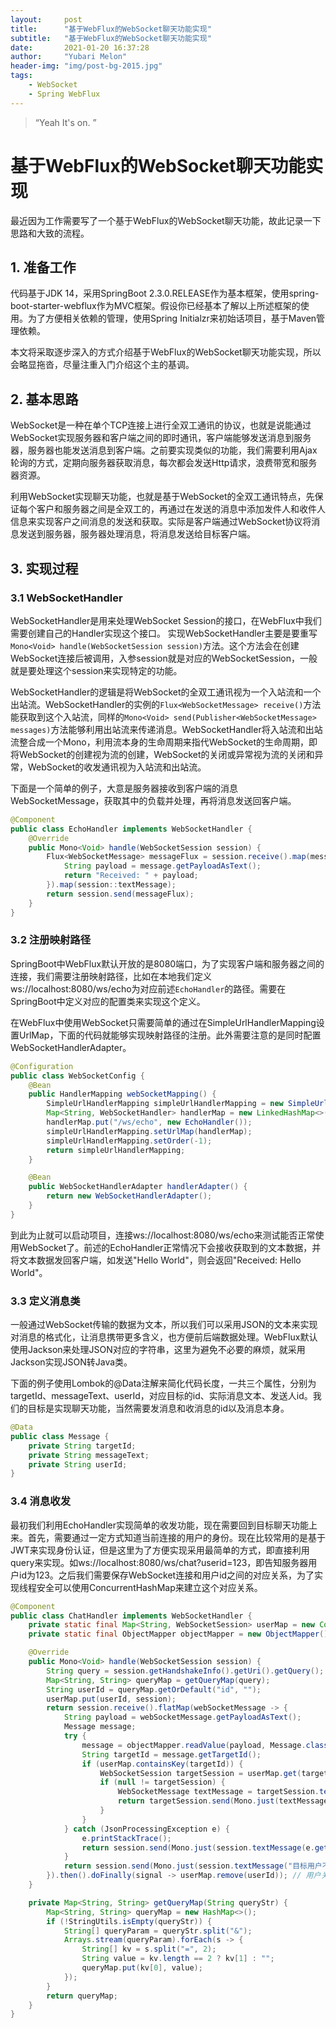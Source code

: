 ```yaml
---
layout:     post
title:      "基于WebFlux的WebSocket聊天功能实现"
subtitle:   "基于WebFlux的WebSocket聊天功能实现"
date:       2021-01-20 16:37:28
author:     "Yubari Melon"
header-img: "img/post-bg-2015.jpg"
tags:
    - WebSocket
    - Spring WebFlux
---
```


> “Yeah It's on. ”

# 基于WebFlux的WebSocket聊天功能实现

最近因为工作需要写了一个基于WebFlux的WebSocket聊天功能，故此记录一下思路和大致的流程。

## 1. 准备工作

代码基于JDK 14，采用SpringBoot 2.3.0.RELEASE作为基本框架，使用spring-boot-starter-webflux作为MVC框架。假设你已经基本了解以上所述框架的使用。为了方便相关依赖的管理，使用Spring Initialzr来初始话项目，基于Maven管理依赖。

本文将采取逐步深入的方式介绍基于WebFlux的WebSocket聊天功能实现，所以会略显拖沓，尽量注重入门介绍这个主的基调。

## 2. 基本思路

WebSocket是一种在单个TCP连接上进行全双工通讯的协议，也就是说能通过WebSocket实现服务器和客户端之间的即时通讯，客户端能够发送消息到服务器，服务器也能发送消息到客户端。之前要实现类似的功能，我们需要利用Ajax轮询的方式，定期向服务器获取消息，每次都会发送Http请求，浪费带宽和服务器资源。

利用WebSocket实现聊天功能，也就是基于WebSocket的全双工通讯特点，先保证每个客户和服务器之间是全双工的，再通过在发送的消息中添加发件人和收件人信息来实现客户之间消息的发送和获取。实际是客户端通过WebSocket协议将消息发送到服务器，服务器处理消息，将消息发送给目标客户端。

## 3. 实现过程

### 3.1 WebSocketHandler

WebSocketHandler是用来处理WebSocket Session的接口，在WebFlux中我们需要创建自己的Handler实现这个接口。
实现WebSocketHandler主要是要重写```Mono<Void> handle(WebSocketSession session)```方法。这个方法会在创建WebSocket连接后被调用，入参session就是对应的WebSocketSession，一般就是要处理这个session来实现特定的功能。

WebSocketHandler的逻辑是将WebSocket的全双工通讯视为一个入站流和一个出站流。WebSocketHandler的实例的```Flux<WebSocketMessage> receive()```方法能获取到这个入站流，同样的```Mono<Void> send(Publisher<WebSocketMessage> messages)```方法能够利用出站流来传递消息。WebSocketHandler将入站流和出站流整合成一个Mono，利用流本身的生命周期来指代WebSocket的生命周期，即将WebSocket的创建视为流的创建，WebSocket的关闭或异常视为流的关闭和异常，WebSocket的收发通讯视为入站流和出站流。

下面是一个简单的例子，大意是服务器接收到客户端的消息WebSocketMessage，获取其中的负载并处理，再将消息发送回客户端。

```java
@Component
public class EchoHandler implements WebSocketHandler {
    @Override
    public Mono<Void> handle(WebSocketSession session) {
        Flux<WebSocketMessage> messageFlux = session.receive().map(message -> {
            String payload = message.getPayloadAsText();
            return "Received: " + payload;
        }).map(session::textMessage);
        return session.send(messageFlux);
    }
}
```

### 3.2 注册映射路径

SpringBoot中WebFlux默认开放的是8080端口，为了实现客户端和服务器之间的连接，我们需要注册映射路径，比如在本地我们定义ws://localhost:8080/ws/echo为对应前述```EchoHandler```的路径。需要在SpringBoot中定义对应的配置类来实现这个定义。

在WebFlux中使用WebSocket只需要简单的通过在SimpleUrlHandlerMapping设置UrlMap，下面的代码就能够实现映射路径的注册。此外需要注意的是同时配置WebSocketHandlerAdapter。

```java
@Configuration
public class WebSocketConfig {
    @Bean
    public HandlerMapping webSocketMapping() {
        SimpleUrlHandlerMapping simpleUrlHandlerMapping = new SimpleUrlHandlerMapping();
        Map<String, WebSocketHandler> handlerMap = new LinkedHashMap<>();
        handlerMap.put("/ws/echo", new EchoHandler());
        simpleUrlHandlerMapping.setUrlMap(handlerMap);
        simpleUrlHandlerMapping.setOrder(-1);
        return simpleUrlHandlerMapping;
    }

    @Bean
    public WebSocketHandlerAdapter handlerAdapter() {
        return new WebSocketHandlerAdapter();
    }
}
```

到此为止就可以启动项目，连接ws://localhost:8080/ws/echo来测试能否正常使用WebSocket了。前述的EchoHandler正常情况下会接收获取到的文本数据，并将文本数据发回客户端，如发送"Hello World"，则会返回"Received: Hello World"。

### 3.3 定义消息类

一般通过WebSocket传输的数据为文本，所以我们可以采用JSON的文本来实现对消息的格式化，让消息携带更多含义，也方便前后端数据处理。WebFlux默认使用Jackson来处理JSON对应的字符串，这里为避免不必要的麻烦，就采用Jackson实现JSON转Java类。

下面的例子使用Lombok的@Data注解来简化代码长度，一共三个属性，分别为targetId、messageText、userId，对应目标的id、实际消息文本、发送人id。我们的目标是实现聊天功能，当然需要发消息和收消息的id以及消息本身。

```java
@Data
public class Message {
    private String targetId;
    private String messageText;
    private String userId;
}
```

### 3.4 消息收发

最初我们利用EchoHandler实现简单的收发功能，现在需要回到目标聊天功能上来。首先，需要通过一定方式知道当前连接的用户的身份。现在比较常用的是基于JWT来实现身份认证，但是这里为了方便实现采用最简单的方式，即直接利用query来实现。如ws://localhost:8080/ws/chat?userid=123，即告知服务器用户id为123。之后我们需要保存WebSocket连接和用户id之间的对应关系，为了实现线程安全可以使用ConcurrentHashMap来建立这个对应关系。

```java
@Component
public class ChatHandler implements WebSocketHandler {
    private static final Map<String, WebSocketSession> userMap = new ConcurrentHashMap<>();
    private static final ObjectMapper objectMapper = new ObjectMapper();

    @Override
    public Mono<Void> handle(WebSocketSession session) {
        String query = session.getHandshakeInfo().getUri().getQuery();
        Map<String, String> queryMap = getQueryMap(query);
        String userId = queryMap.getOrDefault("id", "");
        userMap.put(userId, session);
        return session.receive().flatMap(webSocketMessage -> {
            String payload = webSocketMessage.getPayloadAsText();
            Message message;
            try {
                message = objectMapper.readValue(payload, Message.class);
                String targetId = message.getTargetId();
                if (userMap.containsKey(targetId)) {
                    WebSocketSession targetSession = userMap.get(targetId);
                    if (null != targetSession) {
                        WebSocketMessage textMessage = targetSession.textMessage(message.getMessageText());
                        return targetSession.send(Mono.just(textMessage));
                    }
                }
            } catch (JsonProcessingException e) {
                e.printStackTrace();
                return session.send(Mono.just(session.textMessage(e.getMessage())));
            }
            return session.send(Mono.just(session.textMessage("目标用户不在线")));
        }).then().doFinally(signal -> userMap.remove(userId)); // 用户关闭连接后删除对应连接
    }

    private Map<String, String> getQueryMap(String queryStr) {
        Map<String, String> queryMap = new HashMap<>();
        if (!StringUtils.isEmpty(queryStr)) {
            String[] queryParam = queryStr.split("&");
            Arrays.stream(queryParam).forEach(s -> {
                String[] kv = s.split("=", 2);
                String value = kv.length == 2 ? kv[1] : "";
                queryMap.put(kv[0], value);
            });
        }
        return queryMap;
    }
}

```
